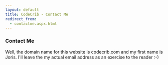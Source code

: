 ```yaml
---
layout: default
title: CodeCrib - Contact Me
redirect_from:
  - contactme.aspx.html
---
```


### Contact Me

Well, the domain name for this website is codecrib.com and my first name is Joris. I'll leave the my actual email address as an exercise to the reader :-)
